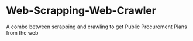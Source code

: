 # Web-Scrapping-Web-Crawler
A combo between scrapping and crawling to get Public Procurement Plans from the web
